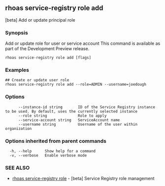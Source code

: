 ## rhoas service-registry role add

[beta] Add or update principal role

### Synopsis

Add or update role for user or service account
This command is available as part of the Development Preview release.


```
rhoas service-registry role add [flags]
```

### Examples

```
## Create or update user role
rhoas service-registry role add --role=ADMIN --username=joedough

```

### Options

```
      --instance-id string       ID of the Service Registry instance to be used. By default, uses the currently selected instance
      --role string              Role to apply
      --service-account string   ServiceAccount name
      --username string          Username of the user within organization
```

### Options inherited from parent commands

```
  -h, --help      Show help for a command
  -v, --verbose   Enable verbose mode
```

### SEE ALSO

* [rhoas service-registry role](rhoas_service-registry_role.md)	 - [beta] Service Registry role management


